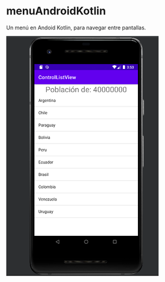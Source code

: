 # menuAndroidKotlin
Un menú en Andoid Kotlin, para navegar entre pantallas. 

![Image text](https://github.com/AlexanderSiguenza/controllistview/blob/dc83de4a71ce1ade31b5d2745f85cc8eac630277/img/muestra1.png)
